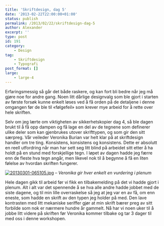 ```yaml
---
title: 'Skriftdesign, dag 5'
date: '2013-02-22T22:00:00+01:00'
status: publish
permalink: /2013/02/22/skriftdesign-dag-5
author: Alexander
excerpt: ''
type: post
id: 191
category:
    - Design
tag:
    - Skriftdesign
    - Typografi
post_format: []
large:
    - large-4
---
```

Erfaringsmessig så går det både raskere, og kan fort bli bedre når jeg må gjøre noe for andre gang. Noen litt dårlige designvalg som ble gjort i starten av første forsøk kunne enkelt løses ved å få orden på de detaljene i denne omgangen før de ble til «følgefeil» som krever mye arbeid for å rette over hele skriften.

Selv om jeg lærte om viktigheten av sikkerhetskopier dag 4, så ble dagen brukt til å få opp dampen og få lage en del av de tegnene som definerer ulike deler som kan gjenbrukes utover skrifttypen, og som gir den sitt særpreg. Vår veileder Veronika Burian var helt klar på at skriftdesign handler om tre ting. Konsistens, konsistens og konsistens. Dette er absolutt en reell utfordring når man har sett seg litt blind på arbeidet sitt etter å ha holdt på en stund med forskjellige tegn. I løpet av dagen hadde jeg færre enn de fleste hva tegn angår, men likevel nok til å begynne å få en liten følelse av hvordan skriften fungerer.

[![20130301-065105.jpg](../../../../../uploads/2013/03/20130301-065105.jpg)](http://ap.local/wp-content/uploads/2013/03/20130301-065105.jpg) *– Veronika gir hver enkelt en vurdering i plenum*

Hele dagen gikk til arbeid før vi fikk en tilbakemelding på det vi hadde gjort i plenum. Alt i alt var det spennende å se hva alle andre hadde jobbet med de siste dagene, og til min lille overraskelse så jeg at jeg var en av få, om enn eneste, som hadde en skrift av den typen jeg holder på med. Den lave kontrasten med litt mekaniske seriffer gjør at min skrift bærer preg av sitt forbilde som nok er nærmere hundre år gammelt. Nå har vi noen uker til å jobbe litt videre på skriften før Veronika kommer tilbake og tar 3 dager til med oss i denne workshopen.